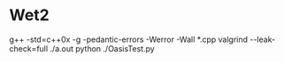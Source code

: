 # Wet2
g++ -std=c++0x -g -pedantic-errors -Werror -Wall *.cpp
valgrind --leak-check=full ./a.out
python ./OasisTest.py <Number of Lines> <Test Name>
